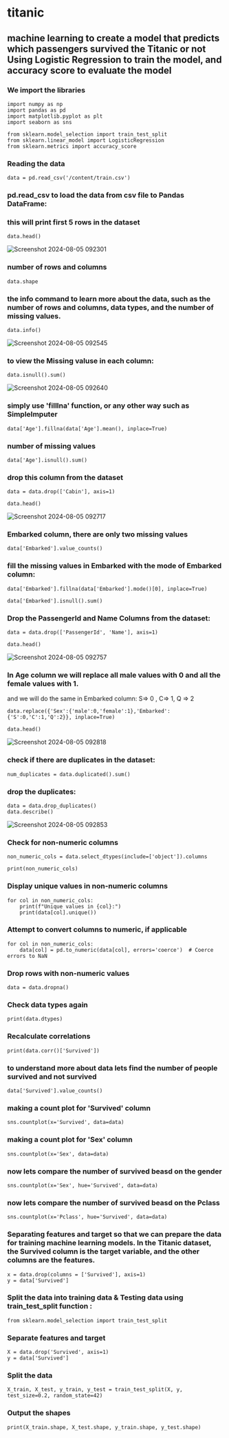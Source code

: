 # titanic
## machine learning to create a model that predicts which passengers survived the Titanic or not Using Logistic Regression to train the model, and accuracy score to evaluate the model
### We import the libraries  

```
import numpy as np
import pandas as pd
import matplotlib.pyplot as plt
import seaborn as sns

from sklearn.model_selection import train_test_split
from sklearn.linear_model import LogisticRegression
from sklearn.metrics import accuracy_score
```

### Reading the data
```
data = pd.read_csv('/content/train.csv')
```

### pd.read_csv to load the data from csv file to Pandas DataFrame:

### this will print first 5 rows in the dataset 
```
data.head()
```

![Screenshot 2024-08-05 092301](https://github.com/user-attachments/assets/9dcb3f26-7244-4042-a759-a044502ef977)


### number of rows and columns
```
data.shape
```

### the info command to learn more about the data, such as the number of rows and columns, data types, and the number of missing values.
```
data.info()
```

![Screenshot 2024-08-05 092545](https://github.com/user-attachments/assets/f3879680-f98c-459a-8f7c-316c7de25b35)

### to view the Missing valuse in each column:
```
data.isnull().sum()
```

![Screenshot 2024-08-05 092640](https://github.com/user-attachments/assets/1701dce3-5077-42f8-9d03-e5600eac7467)


### simply use 'filllna' function, or any other way such as SimpleImputer
```
data['Age'].fillna(data['Age'].mean(), inplace=True)
```

### number of missing values
```
data['Age'].isnull().sum()
```

### drop this column from the dataset
```
data = data.drop(['Cabin'], axis=1)
```

```
data.head()
```

![Screenshot 2024-08-05 092717](https://github.com/user-attachments/assets/2b55266f-6f61-458a-93ce-7a54fcbac151)

### Embarked column, there are only two missing values
```
data['Embarked'].value_counts()
```

### fill the missing values in Embarked with the mode of Embarked column:
```
data['Embarked'].fillna(data['Embarked'].mode()[0], inplace=True)
```

```
data['Embarked'].isnull().sum()
```

### Drop the PassengerId and Name Columns from the dataset:
```
data = data.drop(['PassengerId', 'Name'], axis=1)
```

```
data.head()
```

![Screenshot 2024-08-05 092757](https://github.com/user-attachments/assets/ee65b1a4-2ef3-45f1-9b64-9ab5befe9a63)


### In Age column we will replace all male values with 0 and all the female values with 1.
and we will do the same in Embarked column: S=> 0 , C=> 1, Q => 2

```
data.replace({'Sex':{'male':0,'female':1},'Embarked':{'S':0,'C':1,'Q':2}}, inplace=True)

data.head()
```

![Screenshot 2024-08-05 092818](https://github.com/user-attachments/assets/24d1579c-27e4-4bf6-beab-e1e26bc8d2f5)


### check if there are duplicates in the dataset:
```
num_duplicates = data.duplicated().sum()
```

### drop the duplicates:
```
data = data.drop_duplicates()
data.describe()
```

![Screenshot 2024-08-05 092853](https://github.com/user-attachments/assets/ce8b47a4-e111-4568-b8de-ff49103c64c8)

### Check for non-numeric columns
```
non_numeric_cols = data.select_dtypes(include=['object']).columns

print(non_numeric_cols)
```
### Display unique values in non-numeric columns
```
for col in non_numeric_cols:
    print(f"Unique values in {col}:")
    print(data[col].unique())

```

### Attempt to convert columns to numeric, if applicable
```
for col in non_numeric_cols:
    data[col] = pd.to_numeric(data[col], errors='coerce')  # Coerce errors to NaN
```

### Drop rows with non-numeric values
```
data = data.dropna()
```

### Check data types again
```
print(data.dtypes)
```
### Recalculate correlations
```
print(data.corr()['Survived'])
```

### to understand more about data lets find the number of people survived and not survived
```
data['Survived'].value_counts()
```

### making a count plot for 'Survived' column
```
sns.countplot(x='Survived', data=data)
```

### making a count plot for 'Sex' column
```
sns.countplot(x='Sex', data=data)
```

### now lets compare the number of survived beasd on the gender
```
sns.countplot(x='Sex', hue='Survived', data=data)
```

### now lets compare the number of survived beasd on the Pclass
```
sns.countplot(x='Pclass', hue='Survived', data=data)
```


### Separating features and target so that we can prepare the data for training machine learning models. In the Titanic dataset, the Survived column is the target variable, and the other columns are the features.
```
x = data.drop(columns = ['Survived'], axis=1)
y = data['Survived']
```

### Split the data into training data & Testing data using train_test_split function :
```
from sklearn.model_selection import train_test_split
```

### Separate features and target
```
X = data.drop('Survived', axis=1)
y = data['Survived']
```

### Split the data
```
X_train, X_test, y_train, y_test = train_test_split(X, y, test_size=0.2, random_state=42)
```

### Output the shapes
```
print(X_train.shape, X_test.shape, y_train.shape, y_test.shape)
```































